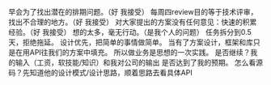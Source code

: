 早会为了找出潜在的排期问题。（好 我接受）
每周四review目的等于技术评审，找出不合理的地方。（好 我接受）
对大家提出的方案没有任何意见：快速的积累经验。（好 我接受）
想的太多，毫无行动。（是我个人的问题）
任务拆分到0.5天，拒绝拖延。
设计优先，把简单的事情做简单。
当有了方案设计，框架和库只是在用API往我们的方案中填充。
所以做业务是思想的一次实践。
是否继续？我的输入（工资，软技能/知识）和我对公司的输出 是否达到了我的预期。
怎么看源码？先知道他的设计模式/设计思路，顺着思路去看具体API